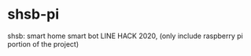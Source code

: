 # shsb-pi
shsb: smart home smart bot LINE HACK 2020, (only include raspberry pi portion of the project)
